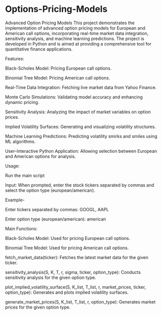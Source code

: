 # Options-Pricing-Models

Advanced Option Pricing Models
This project demonstrates the implementation of advanced option pricing models for European and American call options, incorporating real-time market data integration, sensitivity analysis, and machine learning predictions. The project is developed in Python and is aimed at providing a comprehensive tool for quantitative finance applications.

Features:

Black-Scholes Model: Pricing European call options.

Binomial Tree Model: Pricing American call options.

Real-Time Data Integration: Fetching live market data from Yahoo Finance.

Monte Carlo Simulations: Validating model accuracy and enhancing dynamic pricing.

Sensitivity Analysis: Analyzing the impact of market variables on option prices.

Implied Volatility Surfaces: Generating and visualizing volatility structures.

Machine Learning Predictions: Predicting volatility smirks and smiles using ML algorithms.

User-Interactive Python Application: Allowing selection between European and American options for analysis.

Usage:

Run the main script

Input: When prompted, enter the stock tickers separated by commas and select the option type (european/american).

Example-

Enter tickers separated by commas: GOOGL, AAPL

Enter option type (european/american): american


Main Functions:

Black-Scholes Model: Used for pricing European call options.

Binomial Tree Model: Used for pricing American call options.

fetch_market_data(ticker): Fetches the latest market data for the given ticker.

sensitivity_analysis(S, K, T, r, sigma, ticker, option_type): Conducts sensitivity analysis for the given option type.

plot_implied_volatility_surface(S, K_list, T_list, r, market_prices, ticker, option_type): Generates and plots implied volatility surfaces.

generate_market_prices(S, K_list, T_list, r, option_type): Generates market prices for the given option type.
